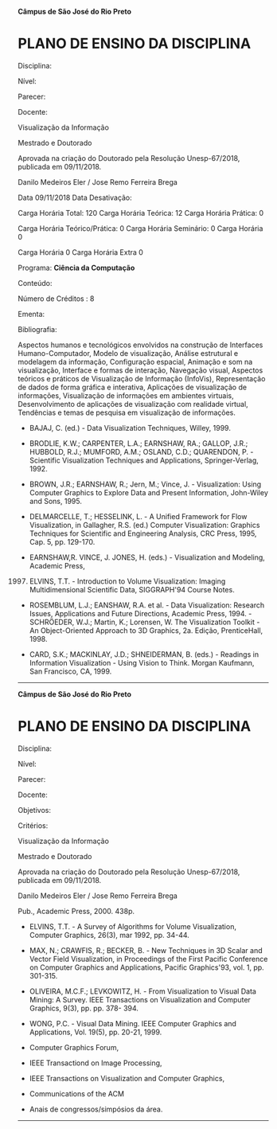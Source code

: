 **Câmpus de São José do Rio Preto**


# PLANO DE ENSINO DA DISCIPLINA


Disciplina:

Nível:

Parecer:

Docente:


Visualização da Informação

Mestrado e Doutorado

Aprovada na criação do Doutorado pela Resolução Unesp-67/2018, publicada em 09/11/2018.

Danilo Medeiros Eler / Jose Remo Ferreira Brega


Data 09/11/2018 Data Desativação:

Carga Horária Total: 120 Carga Horária Teórica: 12 Carga Horária Prática: 0


Carga Horária Teórico/Prática: 0 Carga Horária Seminário: 0 Carga Horária 0


Carga Horária 0 Carga Horária Extra 0

Programa: **Ciência da Computação**

Conteúdo:


Número de Créditos : 8


Ementa:

Bibliografia:


Aspectos humanos e tecnológicos envolvidos na construção de Interfaces Humano-Computador,
Modelo de visualização, Análise estrutural e modelagem da informação, Configuração espacial,
Animação e som na visualização, Interface e formas de interação, Navegação visual, Aspectos
teóricos e práticos de Visualização de Informação (InfoVis), Representação de dados de forma
gráfica e interativa, Aplicações de visualização de informações, Visualização de informações em
ambientes virtuais, Desenvolvimento de aplicações de visualização com realidade virtual,
Tendências e temas de pesquisa em visualização de informações.

-  BAJAJ, C. (ed.) - Data Visualization Techniques, Willey, 1999.

-  BRODLIE, K.W.; CARPENTER, L.A.; EARNSHAW, RA.; GALLOP, J.R.; HUBBOLD, R.J.;
MUMFORD, A.M.; OSLAND, C.D.; QUARENDON, P. - Scientific Visualization Techniques and
Applications, Springer-Verlag, 1992.

-  BROWN, J.R.; EARNSHAW, R.; Jern, M.; Vince, J. - Visualization: Using Computer Graphics to
Explore Data and Present Information, John-Wiley and Sons, 1995.

-  DELMARCELLE, T.; HESSELINK, L. - A Unified Framework for Flow Visualization, in
Gallagher, R.S. (ed.) Computer Visualization: Graphics Techniques for Scientific and
Engineering Analysis, CRC Press, 1995, Cap. 5, pp. 129-170.

-  EARNSHAW,R. VINCE, J. JONES, H. (eds.) - Visualization and Modeling, Academic Press,
1997. ELVINS, T.T. - Introduction to Volume Visualization: Imaging Multidimensional Scientific
Data, SIGGRAPH'94 Course Notes.

-  ROSEMBLUM, L.J.; EANSHAW, R.A. et al. - Data Visualization: Research Issues, Applications
and Future Directions, Academic Press, 1994. - SCHRÖEDER, W.J.; Martin, K.; Lorensen, W. The Visualization Toolkit - An Object-Oriented Approach to 3D Graphics, 2a. Edição, PrenticeHall, 1998.

-  CARD, S.K.; MACKINLAY, J.D.; SHNEIDERMAN, B. (eds.) - Readings in Information
Visualization - Using Vision to Think. Morgan Kaufmann, San Francisco, CA, 1999.


-----

**Câmpus de São José do Rio Preto**


# PLANO DE ENSINO DA DISCIPLINA


Disciplina:

Nível:

Parecer:

Docente:

Objetivos:

Critérios:


Visualização da Informação

Mestrado e Doutorado

Aprovada na criação do Doutorado pela Resolução Unesp-67/2018, publicada em 09/11/2018.

Danilo Medeiros Eler / Jose Remo Ferreira Brega

Pub., Academic Press, 2000. 438p.

-  ELVINS, T.T. - A Survey of Algorithms for Volume Visualization, Computer Graphics, 26(3), mar
1992, pp. 34-44.

-  MAX, N.; CRAWFIS, R.; BECKER, B. - New Techniques in 3D Scalar and Vector Field
Visualization, in Proceedings of the First Pacific Conference on Computer Graphics and
Applications, Pacific Graphics'93, vol. 1, pp. 301-315.

-  OLIVEIRA, M.C.F.; LEVKOWITZ, H. - From Visualization to Visual Data Mining: A Survey. IEEE
Transactions on Visualization and Computer Graphics, 9(3), pp. pp. 378- 394.

-  WONG, P.C. - Visual Data Mining. IEEE Computer Graphics and Applications, Vol. 19(5), pp.
20-21, 1999.

-  Computer Graphics Forum,

-  IEEE Transactiond on Image Processing,

-  IEEE Transactions on Visualization and Computer Graphics,

-  Communications of the ACM

-  Anais de congressos/simpósios da área.


-----

